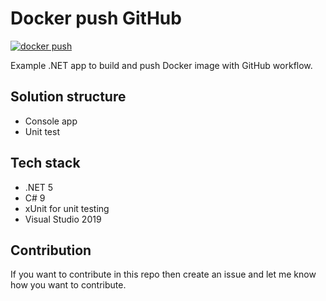 # Docker push GitHub

[![docker push](https://github.com/Arnab-Developer/DockerPushGitHub/actions/workflows/docker-push.yml/badge.svg)](https://github.com/Arnab-Developer/DockerPushGitHub/actions/workflows/docker-push.yml)

Example .NET app to build and push Docker image with GitHub workflow.

## Solution structure

* Console app
* Unit test

## Tech stack

* .NET 5
* C# 9
* xUnit for unit testing
* Visual Studio 2019

## Contribution

If you want to contribute in this repo then create an issue and let me know how you want to contribute.